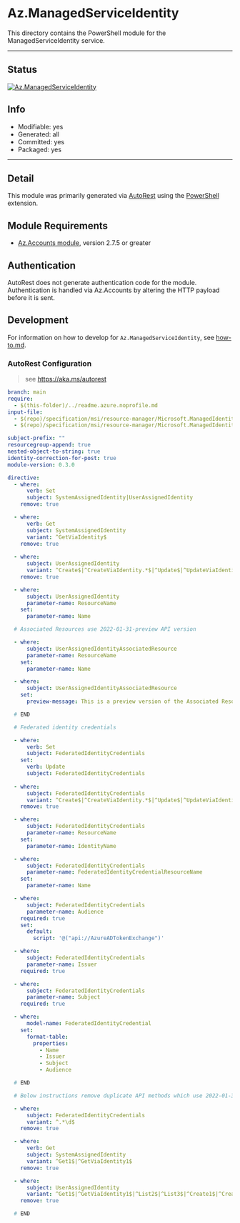 <!-- region Generated -->
# Az.ManagedServiceIdentity
This directory contains the PowerShell module for the ManagedServiceIdentity service.

---
## Status
[![Az.ManagedServiceIdentity](https://img.shields.io/powershellgallery/v/Az.ManagedServiceIdentity.svg?style=flat-square&label=Az.ManagedServiceIdentity "Az.ManagedServiceIdentity")](https://www.powershellgallery.com/packages/Az.ManagedServiceIdentity/)

## Info
- Modifiable: yes
- Generated: all
- Committed: yes
- Packaged: yes

---
## Detail
This module was primarily generated via [AutoRest](https://github.com/Azure/autorest) using the [PowerShell](https://github.com/Azure/autorest.powershell) extension.

## Module Requirements
- [Az.Accounts module](https://www.powershellgallery.com/packages/Az.Accounts/), version 2.7.5 or greater

## Authentication
AutoRest does not generate authentication code for the module. Authentication is handled via Az.Accounts by altering the HTTP payload before it is sent.

## Development
For information on how to develop for `Az.ManagedServiceIdentity`, see [how-to.md](how-to.md).
<!-- endregion -->

### AutoRest Configuration
> see https://aka.ms/autorest

``` yaml
branch: main
require:
  - $(this-folder)/../readme.azure.noprofile.md
input-file:
  - $(repo)/specification/msi/resource-manager/Microsoft.ManagedIdentity/stable/2023-01-31/ManagedIdentity.json
  - $(repo)/specification/msi/resource-manager/Microsoft.ManagedIdentity/preview/2022-01-31-preview/ManagedIdentity.json

subject-prefix: ""
resourcegroup-append: true
nested-object-to-string: true
identity-correction-for-post: true
module-version: 0.3.0

directive:
  - where:
      verb: Set
      subject: SystemAssignedIdentity|UserAssignedIdentity
    remove: true

  - where:
      verb: Get
      subject: SystemAssignedIdentity
      variant: ^GetViaIdentity$
    remove: true
    
  - where:
      subject: UserAssignedIdentity
      variant: ^Create$|^CreateViaIdentity.*$|^Update$|^UpdateViaIdentity(?!.*?Expanded)$
    remove: true

  - where:
      subject: UserAssignedIdentity
      parameter-name: ResourceName
    set:
      parameter-name: Name

  # Associated Resources use 2022-01-31-preview API version

  - where:
      subject: UserAssignedIdentityAssociatedResource
      parameter-name: ResourceName
    set:
      parameter-name: Name

  - where:
      subject: UserAssignedIdentityAssociatedResource
    set:
      preview-message: This is a preview version of the Associated Resources feature.

  # END     

  # Federated identity credentials

  - where:
      verb: Set
      subject: FederatedIdentityCredentials
    set:
      verb: Update
      subject: FederatedIdentityCredentials
    
  - where:
      subject: FederatedIdentityCredentials
      variant: ^Create$|^CreateViaIdentity.*$|^Update$|^UpdateViaIdentity(?!.*?Expanded)
    remove: true

  - where:
      subject: FederatedIdentityCredentials
      parameter-name: ResourceName
    set:
      parameter-name: IdentityName

  - where:
      subject: FederatedIdentityCredentials
      parameter-name: FederatedIdentityCredentialResourceName
    set:
      parameter-name: Name

  - where:
      subject: FederatedIdentityCredentials
      parameter-name: Audience
    required: true
    set:
      default:
        script: '@("api://AzureADTokenExchange")'

  - where:
      subject: FederatedIdentityCredentials
      parameter-name: Issuer
    required: true

  - where:
      subject: FederatedIdentityCredentials
      parameter-name: Subject
    required: true

  - where:
      model-name: FederatedIdentityCredential
    set:
      format-table:
        properties:
          - Name
          - Issuer
          - Subject
          - Audience

  # END          

  # Below instructions remove duplicate API methods which use 2022-01-31-preview. MUST be removed when 2022-01-31-preview is removed.

  - where:
      subject: FederatedIdentityCredentials
      variant: ^.*\d$
    remove: true

  - where:
      verb: Get
      subject: SystemAssignedIdentity
      variant: ^Get1$|^GetViaIdentity1$
    remove: true

  - where:
      subject: UserAssignedIdentity
      variant: ^Get1$|^GetViaIdentity1$|^List2$|^List3$|^Create1$|^CreateExpanded1$|^CreateViaIdentity1$|^CreateViaIdentityExpanded1$|^Delete1$|^DeleteViaIdentity1$|^Update1$|^UpdateExpanded1$|^UpdateViaIdentity1$|^UpdateViaIdentityExpanded1$
    remove: true

  # END 

```
